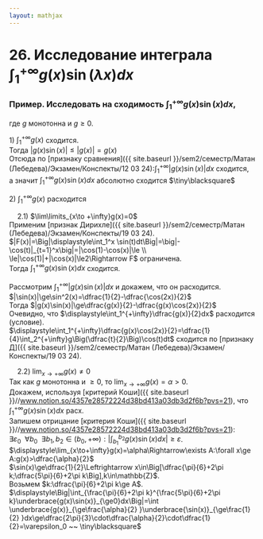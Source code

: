 ```yaml
---  
layout: mathjax  
---  
```

  
# 26. Исследование интеграла $\displaystyle\int_1^{+\infty}g(x)\sin(\lambda x)dx$  
  
### Пример. Исследовать на сходимость $\displaystyle\int_1^{+\infty}g(x)\sin(x)dx$,  
где $g$ монотонна и $g\ge 0$.  
  
$1)$ $\displaystyle\int_1^{+\infty}g(x)$ сходится.  
Тогда $|g(x)\sin(x)|\le|g(x)|=g(x)$  
Отсюда по [признаку сравнения]({{ site.baseurl }}/sem2/семестр/Матан (Лебедева)/Экзамен/Конспекты/12 03 24):$\displaystyle\int_1^{+\infty}|g(x)\sin(x)|dx$ сходится,  
а значит $\displaystyle\int_1^{+\infty}g(x)\sin(x)dx$ абсолютно сходится  $\tiny\blacksquare$  
  
$2)$ $\displaystyle\int_1^{+\infty}g(x)$ расходится  
  
$\quad 2.1)$ $\lim\limits_{x\to +\infty}g(x)=0$  
Применим [признак Дирихле]({{ site.baseurl }}/sem2/семестр/Матан (Лебедева)/Экзамен/Конспекты/19 03 24).  
$|F(x)|=\Big|\displaystyle\int_1^x \sin(t)dt\Big|=\big|-\cos(t)|_{t=1}^x\big|=|\cos(1)-\cos(x)|\le  
\\  
\le|\cos(1)|+|\cos(x)|\le2\Rightarrow F$ ограничена.  
Тогда $\displaystyle\int_1^{+\infty}g(x)\sin(x)dx$ сходится.  
  
Рассмотрим $\displaystyle\int_1^{+\infty}|g(x)\sin(x)|dx$ и докажем, что он расходится.  
$|\sin(x)|\ge\sin^2(x)=\dfrac{1}{2}-\dfrac{\cos(2x)}{2}$  
Тогда $|g(x)\sin(x)|\ge\dfrac{g(x)}{2}-\dfrac{g(x)\cos(2x)}{2}$  
Очевидно, что $\displaystyle\int_1^{+\infty}\dfrac{g(x)}{2}dx$ расходится (условие).  
$\displaystyle\int_1^{+\infty}\dfrac{g(x)\cos(2x)}{2}=\dfrac{1}{4}\int_2^{+\infty}g\Big(\dfrac{t}{2}\Big)\cos(t)dt$ сходится по [признаку Д]({{ site.baseurl }}/sem2/семестр/Матан (Лебедева)/Экзамен/Конспекты/19 03 24).  
  
$\quad 2.2)$ $\displaystyle\lim_{x\to+\infty}g(x)\ne0$  
Так как $g$ монотонна и $\ge0$, то $\displaystyle\lim_{x\to+\infty}g(x)=\alpha>0$.  
Докажем, используя [критерий Коши]({{ site.baseurl }}//www.notion.so/4357e28572224d38bd413a03db3d2f6b?pvs=21), что $\displaystyle\int_1^{+\infty}g(x)\sin(x)dx$ расх.  
Запишем отрицание [критерия Коши]({{ site.baseurl }}//www.notion.so/4357e28572224d38bd413a03db3d2f6b?pvs=21):  
$\exists\varepsilon_0 ~~ \forall b_0 ~~ \exists b_1,b_2\in(b_0,+\infty):\Big|\displaystyle\int_{b_1}^{b_2}g(x)\sin(x)dx\Big|\ge\varepsilon$.  
$\displaystyle\lim_{x\to+\infty}g(x)=\alpha\Rightarrow\exists A:\forall x\ge A:g(x)>\dfrac{\alpha}{2}$  
$\sin(x)\ge\dfrac{1}{2}\Leftrightarrow x\in\Big[\dfrac{\pi}{6}+2\pi k;\dfrac{5\pi}{6}+2\pi k\Big],k\in\mathbb{Z}$.  
Возьмем $k:\dfrac{\pi}{6}+2\pi k\ge A$.  
$\displaystyle\Big|\int_{\frac{\pi}{6}+2\pi k}^{\frac{5\pi}{6}+2\pi k}\underbrace{g(x)\sin(x)}_{\ge0}dx\Big|=\int \underbrace{g(x)}_{\ge\frac{\alpha}{2} }\underbrace{\sin(x)}_{\ge\frac{1}{2} }dx\ge\dfrac{2\pi}{3}\cdot\dfrac{\alpha}{2}\cdot\dfrac{1}{2}=\varepsilon_0 ~~ \tiny\blacksquare$  
